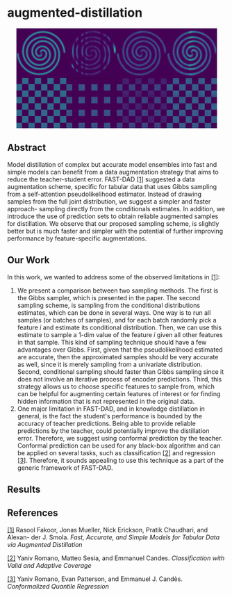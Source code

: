 # augmented-distillation
<p align="center">
  <img src="./figures/gibbs.png">
</p>

## Abstract
Model distillation of complex but accurate model ensembles into fast and simple models can benefit from a data augmentation strategy that aims to reduce the teacher-student error. 
FAST-DAD [[1]](#references) suggested a data augmentation scheme, specific for tabular data that uses Gibbs sampling from a self-attention pseudolikelihood estimator. 
Instead of drawing samples from the full joint distribution, we suggest a simpler and faster approach- sampling directly from the conditionals estimates. In addition, we introduce the use of prediction sets to obtain reliable augmented samples for distillation. 
We observe that our proposed sampling scheme, is slightly better but is much faster and simpler with the potential of further improving performance by feature-specific augmentations.

## Our Work
In this work, we wanted to address some of the observed limitations in [[1]](#references):
  1. We present a comparison between two sampling methods. The first is the Gibbs sampler, which is presented in the paper. The second sampling scheme, is sampling from the conditional distributions estimates, which can be done in several ways. One way is to run all samples (or batches of samples), and for each batch randomly pick a feature $i$ and estimate its conditional distribution. Then, we can use this estimate to sample a 1-dim value of the feature $i$ given all other features in that sample. This kind of sampling technique should have a few advantages over Gibbs. First, given that the pseudolikelihood estimated are accurate, then the approximated samples should be very accurate as well, since it is merely sampling from a univariate distribution. Second, conditional sampling should faster than Gibbs sampling since it does not involve an iterative process of encoder predictions. Third, this strategy allows us to choose specific features to sample from, which can be helpful for augmenting certain features of interest or for finding hidden information that is not represented in the original data.
  2. One major limitation in FAST-DAD, and in knowledge distillation in general, is the fact the student's performance is bounded by the accuracy of teacher predictions. Being able to provide reliable predictions by the teacher, could potentially improve the distillation error. Therefore, we suggest using conformal prediction by the teacher. Conformal prediction can be used for any black-box algorithm and can be applied on several tasks, such as classification [[2]](#references) and regression [[3]](#references). Therefore, it sounds appealing to use this technique as a part of the generic framework of FAST-DAD.

## Results

## References
[[1]](https://arxiv.org/abs/2006.14284) Rasool Fakoor, Jonas Mueller, Nick Erickson, Pratik Chaudhari, and Alexan-
der J. Smola. *Fast, Accurate, and Simple Models for Tabular Data via Augmented
Distillation*

[[2]](https://arxiv.org/abs/2006.02544) Yaniv Romano, Matteo Sesia, and Emmanuel Candes. *Classification with
Valid and Adaptive Coverage*

[[3]](https://arxiv.org/abs/1905.03222) Yaniv Romano, Evan Patterson, and Emmanuel J. Candès. *Conformalized Quantile Regression*

